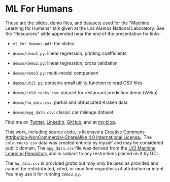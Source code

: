 # ML For Humans

These are the slides, demo files, and datasets used for the "Machine Learning for Humans" talk given at the Los Alamos National Laboratory. See the "Resources" silde appended near the end of the presentation for links.

  * `ml_for_humans.pdf`: the slides


  * `demos/demo1.py`: linear regression, printing coefficients
  * `demos/demo2.py`: linear regression, cross validation
  * `demos/demo3.py`: multi-model comparison
  * `demos/util.py`: contains small utility function to read CSV files


  * `demos/cold_rocks.csv`: dataset for restaurant prediction demo (Weka)
  * `demos/hw_data.csv`: partial and obfuscated Kraken data
  * `demos/mpg_data.csv`: classic car mileage dataset


Find me on [Twitter](http://twitter.com), [LinkedIn](http://linkedin.com/in/ryancmarcus), [GitHub](http://github.com/RyanMarcus), and at [my blog](http://rmarcus.info).

This work, including source code, is licensed a [Creative Commons Attribution-NonCommercial-ShareAlike 4.0 International License.](http://creativecommons.org/licenses/by-nc-sa/4.0/). The `cold_rocks.csv` data was created entirely by myself and may be considered public domain. The `mpg_data.csv` file was derived from the [UCI Machine Learning Repository](https://archive.ics.uci.edu/ml/datasets/Auto+MPG) and is subject to any restrictions placed on it by UCI.

The `hw_data.csv` is provided *gratis* but may only be used as provided and cannot be redistributed, cited, or modified regardless of attribution or intent. You may use it for running `demo3.py`.
